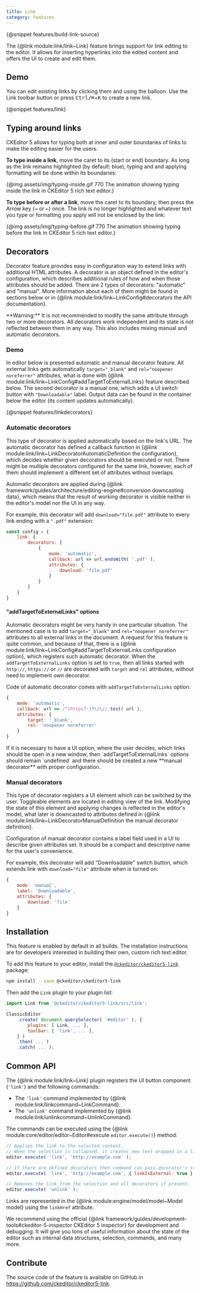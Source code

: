 ```yaml
---
title: Link
category: features
---
```


{@snippet features/build-link-source}

The {@link module:link/link~Link} feature brings support for link editing to the editor. It allows for inserting hyperlinks into the edited content and offers the UI to create and edit them.

## Demo

You can edit existing links by clicking them and using the balloon. Use the Link toolbar button or press <kbd>Ctrl/⌘</kbd>+<kbd>K</kbd> to create a new link.

{@snippet features/link}

## Typing around links

CKEditor 5 allows for typing both at inner and outer boundaries of links to make the editing easier for the users.

**To type inside a link**, move the caret to its (start or end) boundary. As long as the link remains highlighted (by default: blue), typing and and applying formatting will be done within its boundaries:

{@img assets/img/typing-inside.gif 770 The animation showing typing inside the link in CKEditor 5 rich text editor.}

**To type before or after a link**, move the caret to its boundary, then press the Arrow key (<kbd>→</kbd> or <kbd>←</kbd>) once. The link is no longer highlighted and whatever text you type or formatting you apply will not be enclosed by the link:

{@img assets/img/typing-before.gif 770 The animation showing typing before the link in CKEditor 5 rich text editor.}

## Decorators

Decorator feature provides easy in configuration way to extend links with additional HTML attributes. A decorator is an object defined in the editor's configuration, which describes additional rules of how and when those attributes should be added. There are 2 types of decorators: "automatic" and "manual". More information about each of them might be found in sections below or in {@link module:link/link~LinkConfig#decorators the API documentation}.

<info-box warning>
	**Warning:** It is not recommended to modify the same attribute through two or more decorators. All decorators work independent and its state is not reflected between them in any way. This also includes mixing manual and automatic decorators.
</info-box>

### Demo

In editor below is presented automatic and manual decorator feature. All external links gets automatically `target="_blank"` and `rel="noopener noreferrer"` attributes, what is done with {@link module:link/link~LinkConfig#addTargetToExternalLinks} feature described below. The second decorator is a manual one, which adds a UI switch button with `"Downloadable"` label. Output data can be found in the container below the editor (its content updates automatically).

{@snippet features/linkdecorators}

### Automatic decorators

This type of decorator is applied automatically based on the link's URL. The automatic decorator has defined a callback function in {@link module:link/link~LinkDecoratorAutomaticDefinition the configuration}, which decides whether given decorators should be executed or not. There might be multiple decorators configured for the same link, however, each of them should implement a different set of attributes without overlaps.

Automatic decorators are applied during {@link framework/guides/architecture/editing-engine#conversion downcasting data}, which means that the result of working decorator is visible neither in the editor's model nor the UI in any way.

For example, this decorator will add `download="file.pdf"` attribute to every link ending with a `".pdf"` extension:
```js
const config = {
	link: {
		decorators: [
			{
				mode: 'automatic',
				callback: url => url.endsWith( '.pdf' ),
				attributes: {
					download: 'file.pdf'
				}
			}
		]
	}
}
```

#### "addTargetToExternalLinks" options

Automatic decorators might be very handy in one particular situation. The mentioned case is to add `target="_blank"` and `rel="noopener noreferrer"` attributes to all external links in the document. A request for this feature is quite common, and because of that, there is a {@link module:link/link~LinkConfig#addTargetToExternalLinks configuration option}, which registers such automatic decorator. When the `addTargetToExternalLinks` option is set to `true`, then all links started with `http://`, `https://` or `//` are decorated with `target` and `rel` attributes, without need to implement own decorator.

Code of automatic decorator comes with `addTargetToExternalLinks` option:
```js
{
	mode: 'automatic',
	callback: url => /^(https?:)?\/\//.test( url ),
	attributes: {
		target: '_blank',
		rel: 'noopener noreferrer'
	}
}
```

<info-box>
	If it is necessary to have a UI option, where the user decides, which links should be open in a new window, then `addTargetToExternalLinks` options should remain `undefined` and there should be created a new **manual decorator** with proper configuration.
</info-box>



### Manual decorators

This type of decorator registers a UI element which can be switched by the user. Toggleable elements are located in editing view of the link. Modifying the state of this element and applying changes is reflected in the editor's model, what later is downcasted to attributes defined in {@link module:link/link~LinkDecoratorManualDefinition the manual decorator definition}.

Configuration of manual decorator contains a label field used in a UI to describe given attributes set. It should be a compact and descriptive name for the user's convenience.

For example, this decorator will add "Downloadable" switch button, which extends link with `download="file"` attribute when is turned on:
```js
{
	mode: 'manual',
	label: 'Downloadable',
	attributes: {
		download: 'file'
	}
}
```

## Installation

<info-box info>
	This feature is enabled by default in all builds. The installation instructions are for developers interested in building their own, custom rich text editor.
</info-box>

To add this feature to your editor, install the [`@ckeditor/ckeditor5-link`](https://www.npmjs.com/package/@ckeditor/ckeditor5-link) package:

```bash
npm install --save @ckeditor/ckeditor5-link
```

Then add the `Link` plugin to your plugin list:

```js
import Link from '@ckeditor/ckeditor5-link/src/link';

ClassicEditor
	.create( document.querySelector( '#editor' ), {
		plugins: [ Link, ... ],
		toolbar: [ 'link', ... ],
	} )
	.then( ... )
	.catch( ... );
```

## Common API

The {@link module:link/link~Link} plugin registers the UI button component (`'link'`) and the following commands:

* The `'link'` command implemented by {@link module:link/linkcommand~LinkCommand}.
* The `'unlink'` command implemented by {@link module:link/unlinkcommand~UnlinkCommand}.

The commands can be executed using the {@link module:core/editor/editor~Editor#execute `editor.execute()`} method:

```js
// Applies the link to the selected content.
// When the selection is collapsed, it creates new text wrapped in a link.
editor.execute( 'link', 'http://example.com' );

// If there are defined decorators then command can pass decorator's status as well:
editor.execute( 'link', 'http://example.com', { linkIsExternal: true } );

// Removes the link from the selection and all decorators if present.
editor.execute( 'unlink' );
```

Links are represented in the {@link module:engine/model/model~Model model} using the `linkHref` attribute.

<info-box>
	We recommend using the official {@link framework/guides/development-tools#ckeditor-5-inspector CKEditor 5 inspector} for development and debugging. It will give you tons of useful information about the state of the editor such as internal data structures, selection, commands, and many more.
</info-box>

## Contribute

The source code of the feature is available on GitHub in https://github.com/ckeditor/ckeditor5-link.
